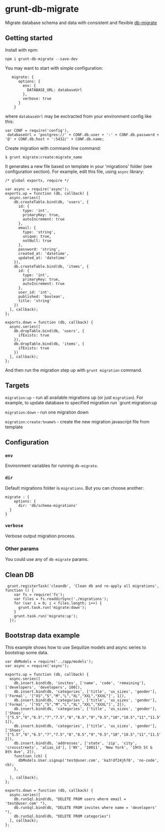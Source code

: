 grunt-db-migrate
================

Migrate database schema and data with consistent and flexible [db-migrate](https://github.com/kunklejr/node-db-migrate)

## Getting started

Install with npm:

````
npm i grunt-db-migrate --save-dev
````

You may want to start with simple configuration:

````
   migrate: {
      options: {
        env: {
          DATABASE_URL: databaseUrl
        },
        verbose: true
      }
    }
````

where `databaseUrl` may be exctracted from your environment config like this:

````
var CONF = require('config'),
 databaseUrl = 'postgres://' + CONF.db.user + ':' + CONF.db.password + '@' + CONF.db.host + ':5432/' + CONF.db.name;
````

Create migration with command line command:

````
$ grunt migrate:create:migrate_name
````
It generates a new file based on template in your 'migrations' folder (see configuration section). For example, edit this file, using `async` library:

````
/* global exports, require */

var async = require('async');
exports.up = function (db, callback) {
  async.series([
    db.createTable.bind(db, 'users', {
      id: {
        type: 'int',
        primaryKey: true,
        autoIncrement: true
      },
      email: {
        type: 'string',
        unique: true,
        notNull: true
      },
      password: 'string',
      created_at: 'datetime',
      updated_at: 'datetime'
    }),
    db.createTable.bind(db, 'items', {
      id: {
        type: 'int',
        primaryKey: true,
        autoIncrement: true
      },
      user_id: 'int',
      published: 'boolean',
      title: 'string'
    })
  ], callback);
};

exports.down = function (db, callback) {
  async.series([
    db.dropTable.bind(db, 'users', {
      ifExists: true
    }),
    db.dropTable.bind(db, 'items', {
      ifExists: true
    })
  ], callback);
};
````

And then run the migration step up with `grunt migration` command.

## Targets

`migration:up` - run all available migrations up (or just `migration`). For example, to update database to specified migration run `grunt migration:up 

`migration:down` - run one migration down

`migration:create:%name%` - create the new migration javascript file from template

## Configuration

### `env`

Environment variables for running `db-migrate`.

### `dir`

Default migrations folder is `migrations`. But you can choose another:

````
migrate : {
    options: {
      dir: 'db/schema-migrations'
  }
}
````

### `verbose`

Verbose output migration process.

### Other params

You could use any of `db-migrate` params.

## Clean DB

````
 grunt.registerTask('cleandb', 'Clean db and re-apply all migrations', function () {
    var fs = require('fs');
    var files = fs.readdirSync('./migrations');
    for (var i = 0; i < files.length; i++) {
      grunt.task.run('migrate:down');
    }
    grunt.task.run('migrate:up');
  });
````

## Bootstrap data example

This example shows how to use Sequilize models and async series to bootstrap some data.

````
var dbModels = require('../app/models');
var async = require('async');

exports.up = function (db, callback) {
  async.series([
    db.insert.bind(db, 'invites', ['name', 'code', 'remaining'], ['developers', 'developers', 100]),
    db.insert.bind(db, 'categories', ['title', 'us_sizes', 'gender'], ['Formal', '["XS","S","M","L","XL","XXL","XXXL"]', 1]),
    db.insert.bind(db, 'categories', ['title', 'us_sizes', 'gender'], ['Formal', '["XS","S","M","L","XL","XXL","XXXL"]', 2]),
    db.insert.bind(db, 'categories', ['title', 'us_sizes', 'gender'], ['Shoes', '["5.5","6","6.5","7","7.5","8","8.5","9","9.5","10","10.5","11","11.5","12","12.5","13","13.5","14","14.5","15"]', 1]),
    db.insert.bind(db, 'categories', ['title', 'us_sizes', 'gender'], ['Shoes', '["5.5","6","6.5","7","7.5","8","8.5","9","9.5","10","10.5","11","11.5","12","12.5","13"]', 2]),
    db.insert.bind(db, 'addresses', ['state', 'zip', 'city', 'crossstreets', 'alias_id'], ['NY', '10011', 'New York', '19th St & 8th Ave', 2]),
    function (cb) {
      dbModels.User.signup('test@user.com', 'ka3!df24jh78', 'no-code', cb);
    },

  ], callback);
};

exports.down = function (db, callback) {
  async.series([
    db.runSql.bind(db, "DELETE FROM users where email = 'test@user.com' "),
    db.runSql.bind(db, "DELETE FROM invites where name = 'developers' "),
    db.runSql.bind(db, "DELETE FROM categories")
  ], callback);
};
````